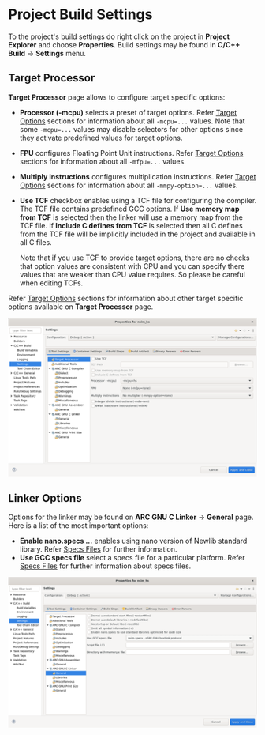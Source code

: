# Project Build Settings

To the project's build settings do right click on the project in
**Project Explorer** and choose **Properties**. Build settings may be found
in **C/C++ Build** → **Settings** menu.

## Target Processor

**Target Processor** page allows to configure target specific options:

* **Processor (-mcpu)** selects a preset of target options. Refer
  [Target Options](../../toolchain/index.md) sections for
  information about all `-mcpu=...` values. Note that some `-mcpu=...` values
  may disable selectors for other options since they activate predefined
  values for target options.
* **FPU** configures Floating Point Unit instructions. Refer
  [Target Options](../../toolchain/index.md) sections for
  information about all `-mfpu=...` values.
* **Multiply instructions** configures multiplication instructions. Refer
  [Target Options](../../toolchain/index.md) sections for information
  about all `-mmpy-option=...` values.
* **Use TCF** checkbox enables using a TCF file for configuring the compiler.
  The TCF file contains predefined GCC options. If **Use memory map from TCF**
  is selected then the linker will use a memory map from the TCF file. If
  **Include C defines from TCF** is selected then all C defines from the TCF
  file will be implicitly included in the project and available in all C files.

    Note that if you use TCF to provide target options, there are no checks that
    option values are consistent with CPU and you can specify there values that
    are weaker than CPU value requires. So please be careful when editing TCFs.

Refer [Target Options](../../toolchain/index.md) sections for
information about other target specific options available on **Target Processor**
page.

![Target Processor](images/properties-target.png)

## Linker Options

Options for the linker may be found on **ARC GNU C Linker** → **General** page.
Here is a list of the most important options:

* **Enable nano.specs ...** enables using nano version of Newlib standard
  library. Refer [Specs Files](../../baremetal/general/specs.md) for further
  information.
* **Use GCC specs file** select a specs file for a particular platform.
  Refer [Specs Files](../../baremetal/general/specs.md) for further
  information about specs files.

![Linker Options](images/properties-linker.png)
